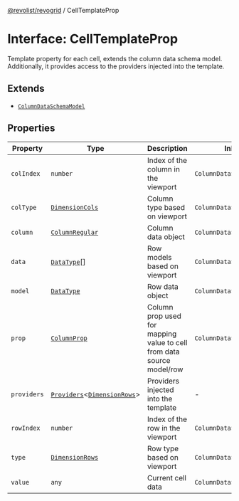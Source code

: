 [@revolist/revogrid](README.md) / CellTemplateProp

# Interface: CellTemplateProp

Template property for each cell, extends the column data schema model.
Additionally, it provides access to the providers injected into the template.

## Extends

- [`ColumnDataSchemaModel`](TypeAlias.ColumnDataSchemaModel.md)

## Properties

| Property | Type | Description | Inherited from | Defined in |
| ------ | ------ | ------ | ------ | ------ |
| `colIndex` | `number` | Index of the column in the viewport | `ColumnDataSchemaModel.colIndex` | [src/types/interfaces.ts:40](https://github.com/revolist/revogrid/blob/6957d67da887b25ac544cadb80669dc782e7d7d6/src/types/interfaces.ts#L40) |
| `colType` | [`DimensionCols`](TypeAlias.DimensionCols.md) | Column type based on viewport | `ColumnDataSchemaModel.colType` | [src/types/interfaces.ts:44](https://github.com/revolist/revogrid/blob/6957d67da887b25ac544cadb80669dc782e7d7d6/src/types/interfaces.ts#L44) |
| `column` | [`ColumnRegular`](Interface.ColumnRegular.md) | Column data object | `ColumnDataSchemaModel.column` | [src/types/interfaces.ts:32](https://github.com/revolist/revogrid/blob/6957d67da887b25ac544cadb80669dc782e7d7d6/src/types/interfaces.ts#L32) |
| `data` | [`DataType`](TypeAlias.DataType.md)[] | Row models based on viewport | `ColumnDataSchemaModel.data` | [src/types/interfaces.ts:52](https://github.com/revolist/revogrid/blob/6957d67da887b25ac544cadb80669dc782e7d7d6/src/types/interfaces.ts#L52) |
| `model` | [`DataType`](TypeAlias.DataType.md) | Row data object | `ColumnDataSchemaModel.model` | [src/types/interfaces.ts:28](https://github.com/revolist/revogrid/blob/6957d67da887b25ac544cadb80669dc782e7d7d6/src/types/interfaces.ts#L28) |
| `prop` | [`ColumnProp`](TypeAlias.ColumnProp.md) | Column prop used for mapping value to cell from data source model/row | `ColumnDataSchemaModel.prop` | [src/types/interfaces.ts:24](https://github.com/revolist/revogrid/blob/6957d67da887b25ac544cadb80669dc782e7d7d6/src/types/interfaces.ts#L24) |
| `providers` | [`Providers`](TypeAlias.Providers.md)\<[`DimensionRows`](TypeAlias.DimensionRows.md)\> | Providers injected into the template | - | [src/types/interfaces.ts:66](https://github.com/revolist/revogrid/blob/6957d67da887b25ac544cadb80669dc782e7d7d6/src/types/interfaces.ts#L66) |
| `rowIndex` | `number` | Index of the row in the viewport | `ColumnDataSchemaModel.rowIndex` | [src/types/interfaces.ts:36](https://github.com/revolist/revogrid/blob/6957d67da887b25ac544cadb80669dc782e7d7d6/src/types/interfaces.ts#L36) |
| `type` | [`DimensionRows`](TypeAlias.DimensionRows.md) | Row type based on viewport | `ColumnDataSchemaModel.type` | [src/types/interfaces.ts:48](https://github.com/revolist/revogrid/blob/6957d67da887b25ac544cadb80669dc782e7d7d6/src/types/interfaces.ts#L48) |
| `value` | `any` | Current cell data | `ColumnDataSchemaModel.value` | [src/types/interfaces.ts:56](https://github.com/revolist/revogrid/blob/6957d67da887b25ac544cadb80669dc782e7d7d6/src/types/interfaces.ts#L56) |
